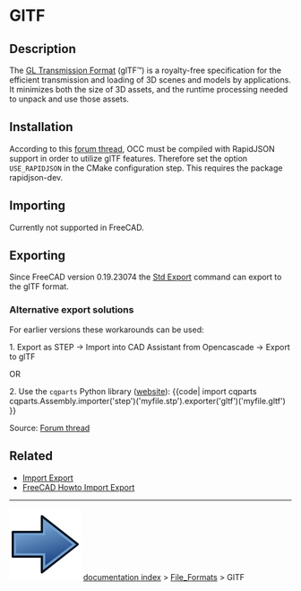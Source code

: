 # GlTF
## Description

The [GL Transmission Format](https://www.khronos.org/gltf/) (glTF™) is a royalty-free specification for the efficient transmission and loading of 3D scenes and models by applications. It minimizes both the size of 3D assets, and the runtime processing needed to unpack and use those assets.

## Installation

According to this [forum thread](https://forum.freecadweb.org/viewtopic.php?f=8&t=31680&p=450917&#p450658), OCC must be compiled with RapidJSON support in order to utilize glTF features. Therefore set the option `USE_RAPIDJSON` in the CMake configuration step. This requires the package rapidjson-dev.

## Importing

Currently not supported in FreeCAD.

## Exporting

Since FreeCAD version 0.19.23074 the [Std Export](Std_Export.md) command can export to the gITF format.

### Alternative export solutions 

For earlier versions these workarounds can be used:

1\. Export as STEP → Import into CAD Assistant from Opencascade -\> Export to glTF

OR

2\. Use the `cqparts` Python library ([website](https://github.com/cqparts/cqparts)): {{code|
import cqparts
cqparts.Assembly.importer('step')('myfile.stp').exporter('gltf')('myfile.gltf')
}}

Source: [Forum thread](https://forum.freecadweb.org/viewtopic.php?f=8&t=31680&p=449977#p449977)

## Related

-   [Import Export](Import_Export.md)
-   [FreeCAD Howto Import Export](FreeCAD_Howto_Import_Export.md)



---
![](images/Button_right.svg) [documentation index](../README.md) > [File_Formats](Category_File_Formats.md) > GlTF
